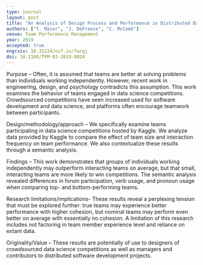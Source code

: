 ```yaml
---
type: journal
layout: post
title: "An Analysis of Design Process and Performance in Distributed Data Science Teams"
authors: ["T. Maier", "J. DeFranco", "C. McComb"]
venue: Team Performance Management
year: 2019
accepted: true
engrxiv: 10.31224/osf.io/fwrqj
doi: 10.1108/TPM-03-2019-0024
---
```


Purpose – Often, it is assumed that teams are better at solving problems than individuals working independently. However, recent work in engineering, design, and psychology contradicts this assumption. This work examines the behavior of teams engaged in data science competitions. Crowdsourced competitions have seen increased used for software development and data science, and platforms often encourage teamwork between participants.

Design/methodology/approach – We specifically examine teams participating in data science competitions hosted by Kaggle. We analyze data provided by Kaggle to compare the effect of team size and interaction frequency on team performance. We also contextualize these results through a semantic analysis.

Findings – This work demonstrates that groups of individuals working independently may outperform interacting teams on average, but that small, interacting teams are more likely to win competitions. The semantic analysis revealed differences in forum participation, verb usage, and pronoun usage when comparing top- and bottom-performing teams.

Research limitations/implications- These results reveal a perplexing tension that must be explored further: true teams may experience better performance with higher cohesion, but nominal teams may perform even better on average with essentially no cohesion. A limitation of this research includes not factoring in team member experience level and reliance on extant data.

Originality/Value – These results are potentially of use to designers of crowdsourced data science competitions as well as managers and contributors to distributed software development projects.
